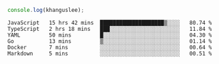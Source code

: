 ```js
console.log(khanguslee);
```

<!--START_SECTION:waka-->

```text
JavaScript   15 hrs 42 mins  ████████████████████▒░░░░   80.74 %
TypeScript   2 hrs 18 mins   ███░░░░░░░░░░░░░░░░░░░░░░   11.84 %
YAML         50 mins         █░░░░░░░░░░░░░░░░░░░░░░░░   04.30 %
Go           13 mins         ▒░░░░░░░░░░░░░░░░░░░░░░░░   01.14 %
Docker       7 mins          ░░░░░░░░░░░░░░░░░░░░░░░░░   00.64 %
Markdown     5 mins          ░░░░░░░░░░░░░░░░░░░░░░░░░   00.51 %
```

<!--END_SECTION:waka-->

<!--
**khanguslee/khanguslee** is a ✨ _special_ ✨ repository because its `README.md` (this file) appears on your GitHub profile.

Here are some ideas to get you started:

- 🔭 I’m currently working on ...
- 🌱 I’m currently learning ...
- 👯 I’m looking to collaborate on ...
- 🤔 I’m looking for help with ...
- 💬 Ask me about ...
- 📫 How to reach me: ...
- 😄 Pronouns: ...
- ⚡ Fun fact: ...
-->
